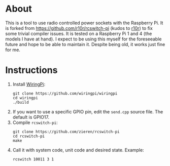 # About

This is a tool to use radio controlled power sockets with the Raspberry Pi. It is forked from https://github.com/r10r/rcswitch-pi (kudos to [r10r](https://github.com/r10r)) to fix some trivial compiler issues. It is tested on a Raspberry Pi 1 and 4 (the models I have at hand). I expect to be using this myself for the foreseeable future and hope to be able to maintain it. Despite being old, it works just fine for me.

# Instructions

1. Install [WiringPi](https://github.com/WiringPi/WiringPi):
   ```
   git clone https://github.com/wiringpi/wiringpi
   cd wiringpi
   ./build
   ```
1. If you want to use a specific GPIO pin, edit the `send.cpp` source file. The default is GPIO17.
1. Compile `rcswitch-pi`:
   ```
   git clone https://github.com/zieren/rcswitch-pi
   cd rcswitch-pi
   make
   ```
1. Call it with system code, unit code and desired state. Example:
   ```
   rcswitch 10011 3 1
   ```

